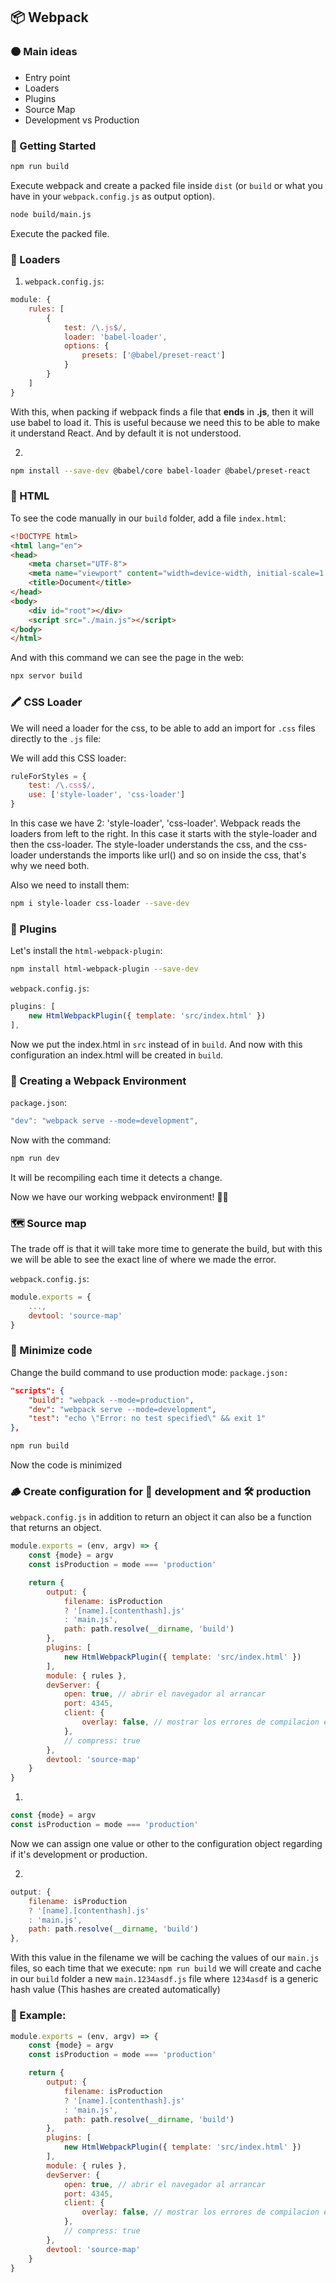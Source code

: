## 📦 Webpack

### 🟠 Main ideas
- Entry point
- Loaders
- Plugins
- Source Map
- Development vs Production

### 🚀 Getting Started

```bash
npm run build
```
Execute webpack and create a packed file inside `dist` (or `build` or what you have in your `webpack.config.js` as output option).


```bash
node build/main.js
```
Execute the packed file.

### 🔫 Loaders
1. `webpack.config.js`:
```js
module: {
    rules: [
        {
            test: /\.js$/,
            loader: 'babel-loader',
            options: {
                presets: ['@babel/preset-react']
            }
        }
    ]
}
```
With this, when packing if webpack finds a file that **ends** in **.js**, then it will use babel to load it. This is useful because we need this to be able to make it understand React. And by default it is not understood.

2. 
```bash
npm install --save-dev @babel/core babel-loader @babel/preset-react
```

### 📎 HTML
To see the code manually in our `build` folder, add a file `index.html`:
```html
<!DOCTYPE html>
<html lang="en">
<head>
    <meta charset="UTF-8">
    <meta name="viewport" content="width=device-width, initial-scale=1.0">
    <title>Document</title>
</head>
<body>
    <div id="root"></div>
    <script src="./main.js"></script>
</body>
</html>
```

And with this command we can see the page in the web:
```bash
npx servor build
```

### 🖍️ CSS Loader

We will need a loader for the css, to be able to add an import for `.css` files directly to the `.js` file:

We will add this CSS loader: 
```js
ruleForStyles = {
    test: /\.css$/,
    use: ['style-loader', 'css-loader']
}
```
In this case we have 2: 'style-loader', 'css-loader'. Webpack reads the loaders from left to the right. In this case it starts with the style-loader and then the css-loader. The style-loader understands the css, and the css-loader understands the imports like url() and so on inside the css, that's why we need both.

Also we need to install them:
```bash
npm i style-loader css-loader --save-dev
```

### 🧩 Plugins
Let's install the `html-webpack-plugin`:
```bash
npm install html-webpack-plugin --save-dev
```
`webpack.config.js`:
```js
plugins: [
    new HtmlWebpackPlugin({ template: 'src/index.html' })
],
```
Now we put the index.html in `src` instead of in `build`. And now with this configuration an index.html will be created in `build`.

### 🧃 Creating a Webpack Environment
`package.json`:
```js
"dev": "webpack serve --mode=development",
```

Now with the command:
```js
npm run dev
```

It will be recompiling each time it detects a change.

Now we have our working webpack environment! 🥳🥳


### 🗺️ Source map
The trade off is that it will take more time to generate the build, but with this we will be able to see the exact line of where we made the error.

`webpack.config.js`:
```js
module.exports = {
    ...,
    devtool: 'source-map'
}
```

### 🐜 Minimize code
Change the build command to use production mode: 
`package.json:`
```json
"scripts": {
    "build": "webpack --mode=production",
    "dev": "webpack serve --mode=development",
    "test": "echo \"Error: no test specified\" && exit 1"
},
```

```bash
npm run build
```

Now the code is minimized

### 🪵 Create configuration for 🧪 development and 🛠️ production
`webpack.config.js` in addition to return an object it can also be a function that returns an object.

```js
module.exports = (env, argv) => {
    const {mode} = argv
    const isProduction = mode === 'production'

    return {
        output: {
            filename: isProduction
            ? '[name].[contenthash].js'
            : 'main.js',
            path: path.resolve(__dirname, 'build')
        },
        plugins: [
            new HtmlWebpackPlugin({ template: 'src/index.html' })
        ],
        module: { rules },
        devServer: {
            open: true, // abrir el navegador al arrancar
            port: 4345,
            client: {
                overlay: false, // mostrar los errores de compilacion en el navegador
            },
            // compress: true 
        },
        devtool: 'source-map'
    }
}
```

1.
```js
const {mode} = argv
const isProduction = mode === 'production'
```
Now we can assign one value or other to the configuration object regarding if it's development or production.

2.
```js
output: {
    filename: isProduction
    ? '[name].[contenthash].js'
    : 'main.js',
    path: path.resolve(__dirname, 'build')
},
```
With this value in the filename we will be caching the values of our `main.js` files, so each time that we execute: `npm run build` we will create and cache in our `build` folder a new `main.1234asdf.js` file where `1234asdf` is a generic hash value (This hashes are created automatically)

### 🎋 Example:
```js
module.exports = (env, argv) => {
    const {mode} = argv
    const isProduction = mode === 'production'

    return {
        output: {
            filename: isProduction
            ? '[name].[contenthash].js'
            : 'main.js',
            path: path.resolve(__dirname, 'build')
        },
        plugins: [
            new HtmlWebpackPlugin({ template: 'src/index.html' })
        ],
        module: { rules },
        devServer: {
            open: true, // abrir el navegador al arrancar
            port: 4345,
            client: {
                overlay: false, // mostrar los errores de compilacion en el navegador
            },
            // compress: true 
        },
        devtool: 'source-map'
    }
}
```